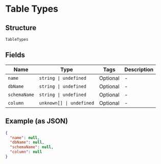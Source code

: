 
# Table Types

## Structure

`TableTypes`

## Fields

| Name | Type | Tags | Description |
|  --- | --- | --- | --- |
| `name` | `string \| undefined` | Optional | - |
| `dbName` | `string \| undefined` | Optional | - |
| `schemaName` | `string \| undefined` | Optional | - |
| `column` | `unknown[] \| undefined` | Optional | - |

## Example (as JSON)

```json
{
  "name": null,
  "dbName": null,
  "schemaName": null,
  "column": null
}
```

